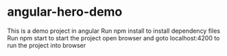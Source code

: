 # angular-hero-demo
This is a demo project in angular
Run npm install to install dependency files
Run npm start to start the project
open browser and goto localhost:4200 to run the project into browser
